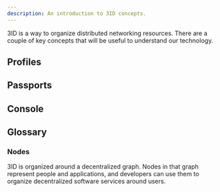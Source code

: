 ```yaml
---
description: An introduction to 3ID concepts.
---
```


3ID is a way to organize distributed networking resources. There are a couple of
key concepts that will be useful to understand our technology.

## Profiles

## Passports

## Console

## Glossary

### Nodes

3ID is organized around a decentralized graph. Nodes in that graph represent
people and applications, and developers can use them to organize decentralized
software services around users.
